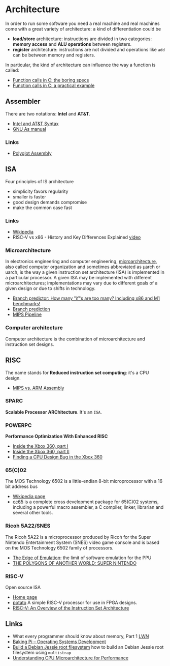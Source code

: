 # Architecture

In order to run some software you need a real machine and
real machines come with a great variety of architecture: a kind of differentiation
could be

 * **load/store** architecture: instructions are divided in two categories: **memory access** and **ALU operations** between registers.
 * **register** architecture: instructions are not divided and operations like ``add`` can be between memory and registers.

In particular, the kind of architecture can influence the way a function is called:

 - [Function calls in C: the boring specs](http://www.gghh.name/dibtp/2015/11/10/function-calls-in-c-the-boring-specs.html)
 - [Function calls in C: a practical example](http://www.gghh.name/dibtp/2015/11/11/function-calls-in-c-practical-example.html)

## Assembler

There are two notations: **Intel** and **AT&T**.

 - [Intel and AT&T Syntax](http://www.imada.sdu.dk/Courses/DM18/Litteratur/IntelnATT.htm)
 - [GNU As manual](http://tigcc.ticalc.org/doc/gnuasm.html)

### Links

 - [Polyglot Assembly](https://vojtechkral.github.io/blag/polyglot-assembly/)

## ISA

Four principles of IS architecture

 - simplicity favors regularity
 - smaller is faster
 - good design demands compromise
 - make the common case fast

### Links

 - [Wikipedia](https://en.wikipedia.org/wiki/Instruction_set)
 - RISC-V vs x86 - History and Key Differences Explained [video](youtube.com/watch?v=4wxNWewjCSo)

### Microarchitecture

In electronics engineering and computer engineering, [microarchitecture](https://en.wikipedia.org/wiki/Microarchitecture), also
called computer organization and sometimes abbreviated as µarch or uarch, is
the way a given instruction set architecture (ISA) is implemented in a
particular processor. A given ISA may be implemented with different
microarchitectures; implementations may vary due to different goals of a
given design or due to shifts in technology.

 - [Branch predictor: How many "if"s are too many? Including x86 and M1 benchmarks!](https://blog.cloudflare.com/branch-predictor/)
 - [Branch prediction](https://danluu.com/branch-prediction/)
 - [MIPS Pipeline](https://www.cs.cornell.edu/courses/cs3410/2012sp/lecture/09-pipelined-cpu-i-g.pdf)

### Computer architecture

Computer architecture is the combination of microarchitecture and instruction set designs.

## RISC

The name stands for **Reduced instruction set computing**: it's a CPU design.

 - [MIPS vs. ARM Assembly](http://www2.ece.gatech.edu/academic/courses/ece2035/readings/embedded/MIPSvsARM.pdf)


### SPARC

**Scalable Processor ARChitecture**. It's an ``ISA``.

### POWERPC

**Performance Optimization With Enhanced RISC**

 - [Inside the Xbox 360, part I](https://arstechnica.com/features/2005/05/xbox360-1/)
 - [Inside the Xbox 360, part II](https://arstechnica.com/features/2005/06/xbox360-2/)
 - [Finding a CPU Design Bug in the Xbox 360](https://randomascii.wordpress.com/2018/01/07/finding-a-cpu-design-bug-in-the-xbox-360/)

### 65(C)02

The MOS Technology 6502 is a little-endian 8-bit microprocessor with a 16 bit address bus 

 - [Wikipedia page](https://en.wikipedia.org/wiki/MOS_Technology_6502)
 - [cc65](https://cc65.github.io/cc65/) is a complete cross development package for 65(C)02 systems, including a powerful macro assembler, a C compiler, linker, librarian and several other tools.

### Ricoh 5A22/SNES

The Ricoh 5A22 is a microprocessor produced by Ricoh for the Super Nintendo Entertainment System (SNES) video game console
and is based on the MOS Technology 6502 family of processors.

 - [The Edge of Emulation](https://byuu.org/articles/edge-of-emulation): the limit of software emulation for the PPU
 - [THE POLYGONS OF ANOTHER WORLD: SUPER NINTENDO](http://fabiensanglard.net/another_world_polygons_SNES/index.html)

### RISC-V

Open source ISA

 - [Home page](https://riscv.org/)
 - [potato](https://github.com/skordal/potato) A simple RISC-V processor for use in FPGA designs.
 - [RISC-V: An Overview	of	the	Instruction	Set	Architecture](https://web.cecs.pdx.edu/~harry/riscv/RISCV-Summary.pdf)


## Links

 - What every programmer should know about memory, Part 1 [LWN](http://lwn.net/Articles/250967/)
 - [Baking Pi – Operating Systems Development](https://www.cl.cam.ac.uk/projects/raspberrypi/tutorials/os/)
 - [Build a Debian Jessie root filesystem](http://www.acmesystems.it/debian_jessie) how to build an Debian Jessie root filesystem using ``multistrap``
 - [Understanding CPU Microarchitecture for Performance](https://speakerdeck.com/alblue/understanding-cpu-microarchitecture-for-performance-jchampionsconf)

